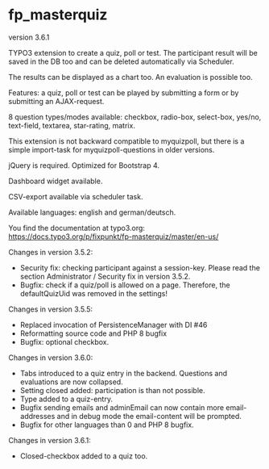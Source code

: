 # fp_masterquiz

version 3.6.1

TYPO3 extension to create a quiz, poll or test. The participant result will be saved in the DB too and can be deleted automatically via Scheduler.

The results can be displayed as a chart too. An evaluation is possible too.

Features: a quiz, poll or test can be played by submitting a form or by submitting an AJAX-request.

8 question types/modes available: checkbox, radio-box, select-box, yes/no, text-field, textarea, star-rating, matrix.

This extension is not backward compatible to myquizpoll, but there is a simple import-task for myquizpoll-questions in older versions.

jQuery is required. Optimized for Bootstrap 4.

Dashboard widget available.

CSV-export available via scheduler task.

Available languages: english and german/deutsch.

You find the documentation at typo3.org: https://docs.typo3.org/p/fixpunkt/fp-masterquiz/master/en-us/


Changes in version 3.5.2:
- Security fix: checking participant against a session-key. Please read the section Administrator / Security fix in version 3.5.2.
- Bugfix: check if a quiz/poll is allowed on a page. Therefore, the defaultQuizUid was removed in the settings!

Changes in version 3.5.5:
- Replaced invocation of PersistenceManager with DI #46
- Reformatting source code and PHP 8 bugfix
- Bugfix: optional checkbox.

Changes in version 3.6.0:
- Tabs introduced to a quiz entry in the backend. Questions and evaluations are now collapsed.
- Setting closed added: participation is than not possible.
- Type added to a quiz-entry.
- Bugfix sending emails and adminEmail can now contain more email-addresses and in debug mode the email-content will be prompted.
- Bugfix for other languages than 0 and PHP 8 bugfix.

Changes in version 3.6.1:
- Closed-checkbox added to a quiz too.